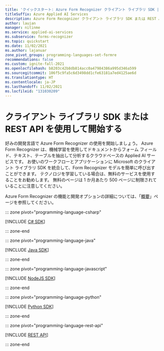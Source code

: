 ```yaml
---
title: 'クイックスタート: Azure Form Recognizer クライアント ライブラリ SDK | REST API'
titleSuffix: Azure Applied AI Services
description: Azure Form Recognizer クライアント ライブラリ SDK または REST API を使用して、カスタム ドキュメントからキーと値のペアとテーブル データを抽出するフォーム処理アプリを作成します。
author: laujan
manager: nitinme
ms.service: applied-ai-services
ms.subservice: forms-recognizer
ms.topic: quickstart
ms.date: 11/02/2021
ms.author: lajanuar
zone_pivot_groups: programming-languages-set-formre
recommendations: false
ms.custom: ignite-fall-2021
ms.openlocfilehash: b8203c42b8db814acc0a47984386a995d346a599
ms.sourcegitcommit: 106f5c9fa5c6d3498dd1cfe63181a7ed4125ae6d
ms.translationtype: HT
ms.contentlocale: ja-JP
ms.lasthandoff: 11/02/2021
ms.locfileid: "131030209"
---
```

# <a name="get-started-with-a-client-library-sdks-or-rest-api"></a>クライアント ライブラリ SDK または REST API を使用して開始する

好みの開発言語で Azure Form Recognizer の使用を開始しましょう。 Azure Form Recognizer は、機械学習を使用してドキュメントからフォーム フィールド、テキスト、テーブルを抽出して分析するクラウドベースの Applied AI サービスです。 お使いのワークフローとアプリケーションに Microsoft のクライアント ライブラリ SDK を統合して、Form Recognizer モデルを簡単に呼び出すことができます。 テクノロジを学習している場合は、無料のサービスを使用することをお勧めします。 無料のページは 1 か月あたり 500 ページに制限されていることに注意してください。

Azure Form Recognizer の機能と開発オプションの詳細については、「[概要](../overview.md#form-recognizer-features-and-development-options)」ページを参照してください。

::: zone pivot="programming-language-csharp"

[!INCLUDE [C# SDK](../includes/get-started/csharp.md)]

::: zone-end

::: zone pivot="programming-language-java"

[!INCLUDE [Java SDK](../includes/get-started/java.md)]

::: zone-end

::: zone pivot="programming-language-javascript"

[!INCLUDE [NodeJS SDK](../includes/get-started/javascript.md)]

::: zone-end

::: zone pivot="programming-language-python"

[!INCLUDE [Python SDK](../includes/get-started/python.md)]

::: zone-end

::: zone pivot="programming-language-rest-api"

[!INCLUDE [REST API](../includes/get-started/rest-api.md)]

::: zone-end
